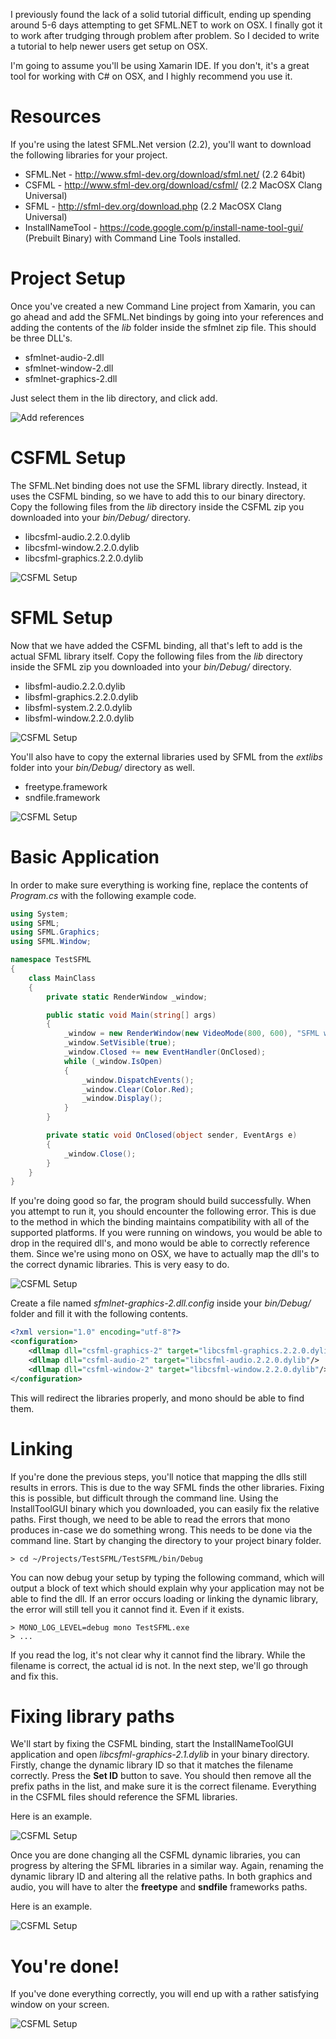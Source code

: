 I previously found the lack of a solid tutorial difficult, ending up spending around 5-6 days attempting to get SFML.NET to work on OSX. I finally got it to work after trudging through problem after problem. So I decided to write a tutorial to help newer users get setup on OSX.

I'm going to assume you'll be using Xamarin IDE. If you don't, it's a great tool for working with C# on OSX, and I highly recommend you use it.

# Resources

If you're using the latest SFML.Net version (2.2), you'll want to download the following libraries for your project.

* SFML.Net - http://www.sfml-dev.org/download/sfml.net/ (2.2 64bit)
* CSFML - http://www.sfml-dev.org/download/csfml/ (2.2 MacOSX Clang Universal)
* SFML - http://sfml-dev.org/download.php (2.2 MacOSX Clang Universal) 
* InstallNameTool - https://code.google.com/p/install-name-tool-gui/ (Prebuilt Binary) with Command Line Tools installed.

# Project Setup

Once you've created a new Command Line project from Xamarin, you can go ahead and add the SFML.Net bindings by going into your references and adding the contents of the _lib_ folder inside the sfmlnet zip file. This should be three DLL's.

* sfmlnet-audio-2.dll
* sfmlnet-window-2.dll
* sfmlnet-graphics-2.dll

Just select them in the lib directory, and click add.

![Add references](http://jamiehoyle.com/tfg/sfmltut2.png)

# CSFML Setup

The SFML.Net binding does not use the SFML library directly. Instead, it uses the CSFML binding, so we have to add this to our binary directory. Copy the following files from the _lib_ directory inside the CSFML zip you downloaded into your _bin/Debug/_ directory.

* libcsfml-audio.2.2.0.dylib
* libcsfml-window.2.2.0.dylib
* libcsfml-graphics.2.2.0.dylib

![CSFML Setup](http://jamiehoyle.com/tfg/sfmltut3.png)

# SFML Setup

Now that we have added the CSFML binding, all that's left to add is the actual SFML library itself.  Copy the following files from the _lib_ directory inside the SFML zip you downloaded into your _bin/Debug/_ directory.

* libsfml-audio.2.2.0.dylib
* libsfml-graphics.2.2.0.dylib
* libsfml-system.2.2.0.dylib
* libsfml-window.2.2.0.dylib

![CSFML Setup](http://jamiehoyle.com/tfg/sfmltut4.png)

You'll also have to copy the external libraries used by SFML from the _extlibs_ folder into your _bin/Debug/_ directory as well.

* freetype.framework
* sndfile.framework

![CSFML Setup](http://jamiehoyle.com/tfg/sfmltut5.png)

# Basic Application

In order to make sure everything is working fine, replace the contents of _Program.cs_ with the following example code.

```csharp
using System;
using SFML;
using SFML.Graphics;
using SFML.Window;

namespace TestSFML
{
	class MainClass
	{
		private static RenderWindow _window;

		public static void Main(string[] args)
		{
			_window = new RenderWindow(new VideoMode(800, 600), "SFML window");
			_window.SetVisible(true);
			_window.Closed += new EventHandler(OnClosed);
			while (_window.IsOpen)
			{
				_window.DispatchEvents();
				_window.Clear(Color.Red);
				_window.Display();
			}
		}

		private static void OnClosed(object sender, EventArgs e)
		{
			_window.Close();
		}
	}
}
```

If you're doing good so far, the program should build successfully. When you attempt to run it, you should encounter the following error. This is due to the method in which the binding maintains compatibility with all of the supported platforms. If you were running on windows, you would be able to drop in the required dll's, and mono would be able to correctly reference them. Since we're using mono on OSX, we have to actually map the dll's to the correct dynamic libraries. This is very easy to do.

![CSFML Setup](http://jamiehoyle.com/tfg/sfmltut6.png)

Create a file named _sfmlnet-graphics-2.dll.config_ inside your _bin/Debug/_ folder and fill it with the following contents.

```xml
<?xml version="1.0" encoding="utf-8"?>
<configuration>
    <dllmap dll="csfml-graphics-2" target="libcsfml-graphics.2.2.0.dylib"/>
    <dllmap dll="csfml-audio-2" target="libcsfml-audio.2.2.0.dylib"/>
    <dllmap dll="csfml-window-2" target="libcsfml-window.2.2.0.dylib"/>
</configuration>
```

This will redirect the libraries properly, and mono should be able to find them.

# Linking

If you're done the previous steps, you'll notice that mapping the dlls still results in errors. This is due to the way SFML finds the other libraries. Fixing this is possible, but difficult through the command line. Using the InstallToolGUI binary which you downloaded, you can easily fix the relative paths. First though, we need to be able to read the errors that mono produces in-case we do something wrong. This needs to be done via the command line. Start by changing the directory to your project binary folder.

```
> cd ~/Projects/TestSFML/TestSFML/bin/Debug
```

You can now debug your setup by typing the following command, which will output a block of text which should explain why your application may not be able to find the dll. If an error occurs loading or linking the dynamic library, the error will still tell you it cannot find it. Even if it exists.

```
> MONO_LOG_LEVEL=debug mono TestSFML.exe
> ...
```

If you read the log, it's not clear why it cannot find the library. While the filename is correct, the actual id is not. In the next step, we'll go through and fix this.

# Fixing library paths

We'll start by fixing the CSFML binding, start the InstallNameToolGUI application and open _libcsfml-graphics-2.1.dylib_ in your binary directory. Firstly, change the dynamic library ID so that it matches the filename correctly. Press the **Set ID** button to save. You should then remove all the prefix paths in the list, and make sure it is the correct filename. Everything in the CSFML files should reference the SFML libraries.

Here is an example.

![CSFML Setup](http://jamiehoyle.com/tfg/sfmltut8.png)

Once you are done changing all the CSFML dynamic libraries, you can progress by altering the SFML libraries in a similar way. Again, renaming the dynamic library ID and altering all the relative paths. In both graphics and audio, you will have to alter the **freetype** and **sndfile** frameworks paths.

Here is an example.

![CSFML Setup](http://jamiehoyle.com/tfg/sfmltut9.png)

# You're done!

If you've done everything correctly, you will end up with a rather satisfying window on your screen.

![CSFML Setup](http://jamiehoyle.com/tfg/sfmltut10.png)